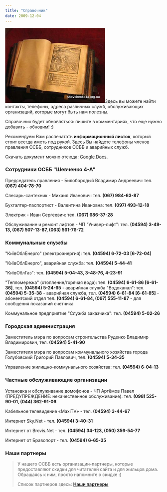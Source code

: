 ```yaml
---
title: "Справочник"
date: 2009-12-04
---
```


![Телефонный справочник Бровары](/wp-content/uploads/2009/12/dictionary.jpg "Телефонный справочник Бровары")Здесь вы можете найти контакты, телефоны, адреса различных служб, обслуживающих организаций, которые могут быть нам полезны.

Справочник будет обновляться: пишите в комментариях, что еще нужно добавить - обновим! :)

Рекомендуем Вам распечатать **информационный листок**, который стоит всегда иметь под рукой. Здесь Вы найдете телефоны членов правления ОСББ, сотрудников ОСББ и аварийных служб.

Скачать документ можно отсюда: [Google Docs](https://docs.google.com/viewer?a=v&pid=explorer&chrome=true&srcid=0BxE2NQlPHqm_OWFhNGU2NzItYjBkMy00ZjUyLThlMDMtNzcyM2QwODZhMWY0&hl=en_GB&authkey=COWFz4UP).

### Сотрудники ОСББ "Шевченко 4-А"

Председатель правления - Билобородый Владимир Андреевич: тел. **(067) 404-78-70**

Слесарь-сантехник - Михаил Иванович: тел. **(067) 984-63-87**

Бухгалтер-паспортист - Валентина Ивановна: тел. **(097) 493-12-18**

Электрик - Иван Сергеевич: тел. **(067) 686-37-28**

Обслуживание и ремонт лифтов - ЧП "Универ-лифт": тел. **(04594) 3-49-13, (067) 507-13-87, (063) 561-76-72**

### Коммунальные службы

"КиївОблЕнерго" (электроэнергия): тел. **(04594) 6-72-03 \[6-72-04\]**

"КиївОблЕнерго", аварийная служба: тел. **(04594) 5-44-41**

"КиївОблГаз": тел. **(04594) 5-04-43, 3-48-76, 4-23-91**

"Тепломережа" (отопление/горячая вода): тел. **(04594) 6-61-86 \[6-61-36\]**, тел. **(04594) 5-24-65** - аварийная служба "Водоканал": тел. **(04594) 5-35-38** - аварийная служба, тел. **(04594) 6-61-84 \[6-61-85\]** - абонентский отдел тел. **(04594) 6-61-84, (097) 555-11-87** - для сообщения показаний счетчика

Коммунальное предприятие "Служба заказчика": тел. **(04594) 5-02-26**

### Городская администрация

Заместитель мэра по вопросам строительства Руденко Владимир Владимирович, тел. **(04594) 5-41-90**

Заместителя мэра по вопросам коммунального хозяйства города Голубовский Григорий Павлович, тел. **(04594) 5-34-35**

Управление жилищно-коммунального хозяйства: тел. **(04594) 6-04-13**

### Частные обслуживающие организации

Установка и обслуживание домофонов - ЧП Артёмов Павел (ПРЕДУПРЕЖДЕНИЕ: некачественное обслуживание): тел. **(098) 525-90-01, (044) 362-91-06**

Кабельное телевидение «MaxiTV» - тел. **(04594) 3-44-67**

Интернет Sky.Net - тел. **(04594) 3-40-31**

Интернет от Brovis.Net - тел. **(04594) 34-123, (050) 356-54-77**

Интернет от Бравопорт - тел. **(04594) 6-65-35**

### Наши партнеры

> У нашего ОСББ есть организации-партнеры, которые предоставляют скидки для читателей сайта и для жильцов дома. Обращаясь к ним, просто напомните о скидке :)
> 
> Список партнеров здесь: [**Наши партнеры**](http://shevchenko4a.brovary.org/partners/ "Партнеры ОСББ ")
